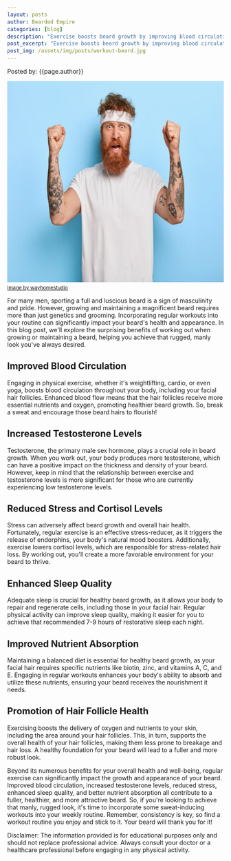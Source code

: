 ```yaml
---
layout: posts
author: Bearded Empire
categories: [blog]
description: "Exercise boosts beard growth by improving blood circulation, increasing testosterone levels, and reducing stress. Better sleep quality and improved nutrient absorption also contribute to a fuller, healthier beard. Embrace physical activity for a manly look and better overall health."
post_excerpt: "Exercise boosts beard growth by improving blood circulation, increasing testosterone levels, and reducing stress. Better sleep quality and improved nutrient absorption also contribute to a fuller, healthier beard. Embrace physical activity for a manly look and better overall health."
post_img: /assets/img/posts/workout-beard.jpg
---
```


Posted by: {{page.author}}

<p class="text-right">
<img src="/assets/img/posts/workout-beard.jpg" alt="Man with a healthy beard" class="post-img" width="700" height="467">
<small class="text-right"><a href="https://www.freepik.com/free-photo/strong-angry-sportsman-with-red-hair-raises-tattooed-arms_12349261.htm#query=muscles%20beard&position=30&from_view=search&track=ais" rel="nofollow" target="_blank">Image by wayhomestudio</a></small>
</p>

For many men, sporting a full and luscious beard is a sign of masculinity and pride. However, growing and maintaining a magnificent beard requires more than just genetics and grooming. Incorporating regular workouts into your routine can significantly impact your beard's health and appearance. In this blog post, we'll explore the surprising benefits of working out when growing or maintaining a beard, helping you achieve that rugged, manly look you've always desired.

## Improved Blood Circulation

Engaging in physical exercise, whether it's weightlifting, cardio, or even yoga, boosts blood circulation throughout your body, including your facial hair follicles. Enhanced blood flow means that the hair follicles receive more essential nutrients and oxygen, promoting healthier beard growth. So, break a sweat and encourage those beard hairs to flourish!

## Increased Testosterone Levels

Testosterone, the primary male sex hormone, plays a crucial role in beard growth. When you work out, your body produces more testosterone, which can have a positive impact on the thickness and density of your beard. However, keep in mind that the relationship between exercise and testosterone levels is more significant for those who are currently experiencing low testosterone levels.

## Reduced Stress and Cortisol Levels

Stress can adversely affect beard growth and overall hair health. Fortunately, regular exercise is an effective stress-reducer, as it triggers the release of endorphins, your body's natural mood boosters. Additionally, exercise lowers cortisol levels, which are responsible for stress-related hair loss. By working out, you'll create a more favorable environment for your beard to thrive.

## Enhanced Sleep Quality

Adequate sleep is crucial for healthy beard growth, as it allows your body to repair and regenerate cells, including those in your facial hair. Regular physical activity can improve sleep quality, making it easier for you to achieve that recommended 7-9 hours of restorative sleep each night.

## Improved Nutrient Absorption

Maintaining a balanced diet is essential for healthy beard growth, as your facial hair requires specific nutrients like biotin, zinc, and vitamins A, C, and E. Engaging in regular workouts enhances your body's ability to absorb and utilize these nutrients, ensuring your beard receives the nourishment it needs.

## Promotion of Hair Follicle Health

Exercising boosts the delivery of oxygen and nutrients to your skin, including the area around your hair follicles. This, in turn, supports the overall health of your hair follicles, making them less prone to breakage and hair loss. A healthy foundation for your beard will lead to a fuller and more robust look.

Beyond its numerous benefits for your overall health and well-being, regular exercise can significantly impact the growth and appearance of your beard. Improved blood circulation, increased testosterone levels, reduced stress, enhanced sleep quality, and better nutrient absorption all contribute to a fuller, healthier, and more attractive beard. So, if you're looking to achieve that manly, rugged look, it's time to incorporate some sweat-inducing workouts into your weekly routine. Remember, consistency is key, so find a workout routine you enjoy and stick to it. Your beard will thank you for it!

Disclaimer: The information provided is for educational purposes only and should not replace professional advice. Always consult your doctor or a healthcare professional before engaging in any physical activity.
